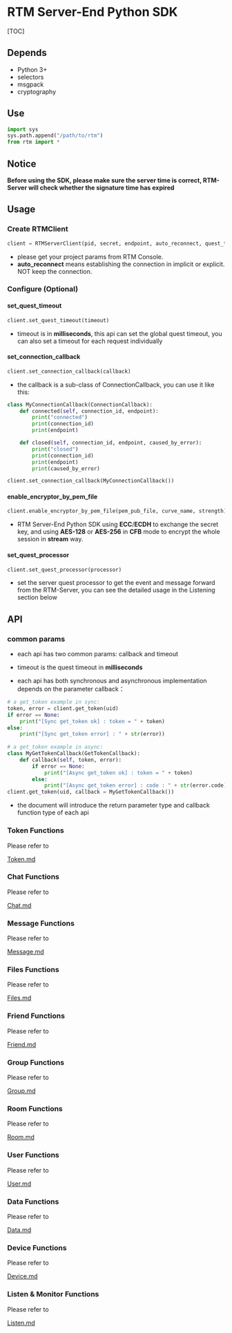 # RTM Server-End Python SDK

[TOC]

## Depends

* Python 3+
* selectors
* msgpack
* cryptography



## Use

```python
import sys
sys.path.append("/path/to/rtm")
from rtm import *
```



## Notice

**Before using the SDK, please make sure the server time is correct, RTM-Server will check whether the signature time has expired**



## Usage

### Create RTMClient

```python
client = RTMServerClient(pid, secret, endpoint, auto_reconnect, quest_timeout_milliseconds)
```

* please get your project params from RTM Console.
* **auto_reconnect** means establishing the connection in implicit or explicit. NOT keep the connection.



### Configure (Optional)

#### set_quest_timeout

```python
client.set_quest_timeout(timeout)
```

* timeout is in **milliseconds**, this api can set the global quest timeout, you can also set a timeout for each request individually



#### set_connection_callback

```python
client.set_connection_callback(callback)
```

* the callback is a sub-class of ConnectionCallback, you can use it like this:

```python
class MyConnectionCallback(ConnectionCallback):
    def connected(self, connection_id, endpoint):
        print("connected")
        print(connection_id)
        print(endpoint)

    def closed(self, connection_id, endpoint, caused_by_error):
        print("closed")
        print(connection_id)
        print(endpoint)
        print(caused_by_error)

client.set_connection_callback(MyConnectionCallback())
```



#### enable_encryptor_by_pem_file

```python
client.enable_encryptor_by_pem_file(pem_pub_file, curve_name, strength)
```

* RTM Server-End Python SDK using **ECC**/**ECDH** to exchange the secret key, and using **AES-128** or **AES-256** in **CFB** mode to encrypt the whole session in **stream** way.



#### set_quest_processor

```python
client.set_quest_processor(processor)
```

* set the server quest processor to get the event and message forward from the RTM-Server, you can see the detailed usage in the Listening section below



## API

### common params

* each api has two common params: callback and timeout
* timeout is the quest timeout in  **milliseconds**

* each api has both synchronous and asynchronous implementation depends on the parameter callback：

```python
# a get_token example in sync:
token, error = client.get_token(uid)
if error == None:
    print("[Sync get_token ok] : token = " + token)
else:
    print("[Sync get_token error] : " + str(error))
    
# a get_token example in async:
class MyGetTokenCallback(GetTokenCallback):
    def callback(self, token, error):
        if error == None:
            print("[Async get_token ok] : token = " + token)
        else:
            print("[Async get_token error] : code : " + str(error.code) + " message: " + error.message)
client.get_token(uid, callback = MyGetTokenCallback())
```

* the document will introduce the return parameter type and callback function type of each api



### Token Functions

Please refer to 

[Token.md](doc/Token.md)



### Chat Functions

Please refer to 

[Chat.md](doc/Chat.md)



### Message Functions

Please refer to 

[Message.md](doc/Message.md)



### Files Functions

Please refer to 

[Files.md](doc/Files.md)



### Friend Functions

Please refer to 

[Friend.md](doc/Friend.md)



### Group Functions

Please refer to 

[Group.md](doc/Group.md)



### Room Functions

Please refer to 

[Room.md](doc/Room.md)



### User Functions

Please refer to 

[User.md](doc/User.md)



### Data Functions

Please refer to 

[Data.md](doc/Data.md)



### Device Functions

Please refer to 

[Device.md](doc/Device.md)



### Listen & Monitor Functions

Please refer to 

[Listen.md](doc/Listen.md)





